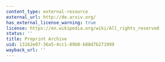 ```yaml
---
content_type: external-resource
external_url: http://de.arxiv.org/
has_external_license_warning: true
license: https://en.wikipedia.org/wiki/All_rights_reserved
status: ''
title: Preprint Archive
uid: 13162e07-36a5-4cc1-89b0-b88d7b271999
wayback_url: ''
---
```

